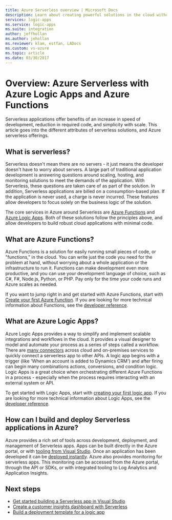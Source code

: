 ```yaml
---
title: Azure Serverless overview | Microsoft Docs
description: Learn about creating powerful solutions in the cloud without worrying about infrastructure
services: logic-apps
ms.service: logic-apps
ms.suite: integration
author: jeffhollan
ms.author: jehollan
ms.reviewer: klam, estfan, LADocs
ms.custom: vs-azure
ms.topic: article
ms.date: 03/30/2017
---
```


# Overview: Azure Serverless with Azure Logic Apps and Azure Functions

Serverless applications offer benefits of an increase in speed of development, reduction in required code, and simplicity with scale.  This article goes into the different attributes of serverless solutions, and Azure serverless offerings.

## What is serverless?

Serverless doesn't mean there are no servers - it just means the developer doesn't have to worry about servers.  A large part of traditional application development is answering questions around scaling, hosting, and monitoring solutions to meet the demands of the application.  With Serverless, these questions are taken care of as part of the solution.  In addition, Serverless applications are billed on a consumption-based plan.  If the application is never used, a charge is never incurred.  These features allow developers to focus solely on the business logic of the solution.

The core services in Azure around Serverless are [Azure Functions](https://azure.microsoft.com/services/functions/) and [Azure Logic Apps](https://azure.microsoft.com/services/logic-apps/).  Both of these solutions follow the principles above, and allow developers to build robust cloud applications with minimal code.

## What are Azure Functions?

Azure Functions is a solution for easily running small pieces of code, or "functions," in the cloud. You can write just the code you need for the problem at hand, without worrying about a whole application or the infrastructure to run it. Functions can make development even more productive, and you can use your development language of choice, such as C#, F#, Node.js, Python, or PHP. Pay only for the time your code runs and Azure scales as needed.

If you want to jump right in and get started with Azure Functions, start with [Create your first Azure Function](../azure-functions/functions-create-first-azure-function.md). If you are looking for more technical information about Functions, see the [developer reference](../azure-functions/functions-reference.md).

## What are Azure Logic Apps?

Azure Logic Apps provides a way to simplify and implement scalable integrations and workflows in the cloud. It provides a visual designer to model and automate your process as a series of steps called a workflow.  There are [many connectors](../connectors/apis-list.md) across cloud and on-premises services to quickly connect a serverless app to other APIs.  A logic app begins with a trigger (like 'When an account is added to Dynamics CRM') and after firing can begin many combinations actions, conversions, and condition logic.  Logic Apps is a great choice when orchestrating different Azure Functions in a process - especially when the process requires interacting with an external system or API.

To get started with Logic Apps, start with [creating your first logic app](quickstart-create-first-logic-app-workflow.md).  If you are looking for more technical information about Logic Apps, see the [developer reference](logic-apps-workflow-actions-triggers.md).

## How can I build and deploy Serverless applications in Azure?

Azure provides a rich set of tools across development, deployment, and management of Serverless apps.  Apps can be built directly in the Azure portal, or with [tooling from Visual Studio](logic-apps-serverless-get-started-vs.md).  Once an application has been developed it can be [deployed instantly](logic-apps-create-deploy-template.md).  Azure also provides monitoring for serverless apps.  This monitoring can be accessed from the Azure portal, through the API or SDKs, or with integrated tooling to Log Analytics and Application Insights.

## Next steps

* [Get started building a Serverless app in Visual Studio](logic-apps-serverless-get-started-vs.md)
* [Create a customer insights dashboard with Serverless](logic-apps-scenario-social-serverless.md)
* [Build a deployment template for a logic app](logic-apps-create-deploy-template.md)